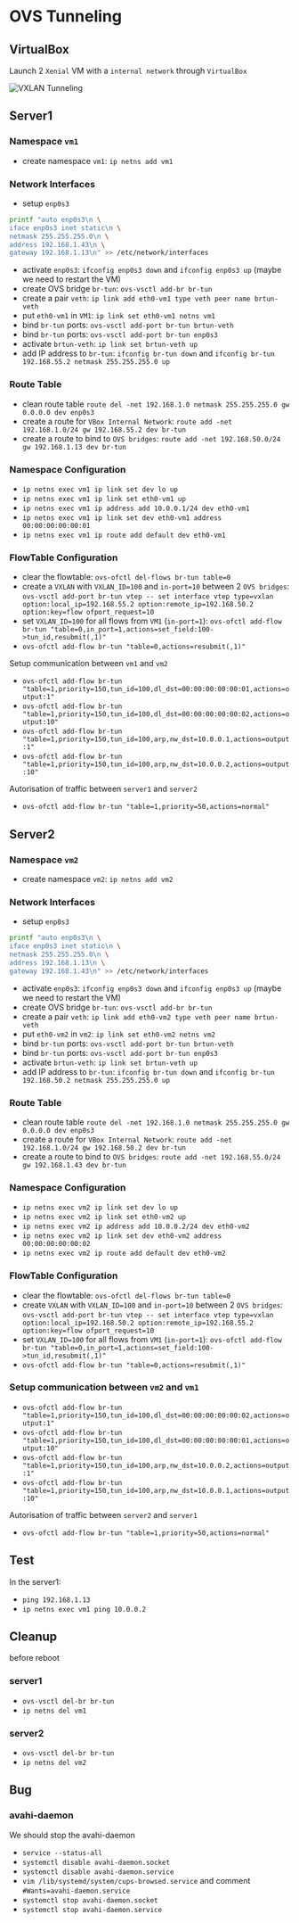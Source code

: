 # OVS Tunneling
## VirtualBox 
Launch 2 `Xenial` VM with a `internal network` through `VirtualBox`

![VXLAN Tunneling](ovs-vxlan-tunneling.jpg "VXLAN")

## Server1
### Namespace `vm1`
- create namespace `vm1`: `ip netns add vm1`

### Network Interfaces
- setup `enp0s3`
```bash
printf "auto enp0s3\n \
iface enp0s3 inet static\n \
netmask 255.255.255.0\n \
address 192.168.1.43\n \
gateway 192.168.1.13\n" >> /etc/network/interfaces
```
- activate `enp0s3`: `ifconfig enp0s3 down` and `ifconfig enp0s3 up` (maybe we need to restart the VM)
- create OVS bridge `br-tun`: `ovs-vsctl add-br br-tun`
- create a pair `veth`: `ip link add eth0-vm1 type veth peer name brtun-veth`
- put `eth0-vm1` in `VM1`: `ip link set eth0-vm1 netns vm1`
- bind `br-tun` ports: `ovs-vsctl add-port br-tun brtun-veth`
- bind `br-tun` ports: `ovs-vsctl add-port br-tun enp0s3`
- activate `brtun-veth`: `ip link set brtun-veth up`
- add IP address to `br-tun`: `ifconfig br-tun down` and `ifconfig br-tun 192.168.55.2 netmask 255.255.255.0 up`

### Route Table
- clean route table `route del -net 192.168.1.0 netmask 255.255.255.0 gw 0.0.0.0 dev enp0s3`
- create a route for `VBox Internal Network`: `route add -net 192.168.1.0/24 gw 192.168.55.2 dev br-tun`
- create a route to bind to `OVS bridges`: `route add -net 192.168.50.0/24 gw 192.168.1.13 dev br-tun`

### Namespace Configuration
- `ip netns exec vm1 ip link set dev lo up`
- `ip netns exec vm1 ip link set eth0-vm1 up`
- `ip netns exec vm1 ip address add 10.0.0.1/24 dev eth0-vm1`
- `ip netns exec vm1 ip link set dev eth0-vm1 address 00:00:00:00:00:01`
- `ip netns exec vm1 ip route add default dev eth0-vm1`

### FlowTable Configuration
- clear the flowtable: `ovs-ofctl del-flows br-tun table=0`
- create a `VXLAN` with `VXLAN_ID=100` and `in-port=10` between 2 `OVS bridges`: `ovs-vsctl add-port br-tun vtep -- set interface vtep type=vxlan option:local_ip=192.168.55.2 option:remote_ip=192.168.50.2 option:key=flow ofport_request=10`
- set `VXLAN_ID=100` for all flows from `VM1` (`in-port=1`): `ovs-ofctl add-flow br-tun "table=0,in_port=1,actions=set_field:100->tun_id,resubmit(,1)"`
- `ovs-ofctl add-flow br-tun "table=0,actions=resubmit(,1)"`

Setup communication between `vm1` and `vm2`
- `ovs-ofctl add-flow br-tun "table=1,priority=150,tun_id=100,dl_dst=00:00:00:00:00:01,actions=output:1"`
- `ovs-ofctl add-flow br-tun "table=1,priority=150,tun_id=100,dl_dst=00:00:00:00:00:02,actions=output:10"`
- `ovs-ofctl add-flow br-tun "table=1,priority=150,tun_id=100,arp,nw_dst=10.0.0.1,actions=output:1"`
- `ovs-ofctl add-flow br-tun "table=1,priority=150,tun_id=100,arp,nw_dst=10.0.0.2,actions=output:10"`

Autorisation of traffic between `server1` and `server2`
- `ovs-ofctl add-flow br-tun "table=1,priority=50,actions=normal"`

## Server2
### Namespace `vm2`
- create namespace `vm2`: `ip netns add vm2`

### Network Interfaces
- setup `enp0s3`
```bash
printf "auto enp0s3\n \
iface enp0s3 inet static\n \
netmask 255.255.255.0\n \
address 192.168.1.13\n \
gateway 192.168.1.43\n" >> /etc/network/interfaces
```
- activate `enp0s3`: `ifconfig enp0s3 down` and `ifconfig enp0s3 up` (maybe we need to restart the VM)
- create OVS bridge `br-tun`: `ovs-vsctl add-br br-tun`
- create a pair `veth`: `ip link add eth0-vm2 type veth peer name brtun-veth`
- put `eth0-vm2` in `vm2`: `ip link set eth0-vm2 netns vm2`
- bind `br-tun` ports: `ovs-vsctl add-port br-tun brtun-veth`
- bind `br-tun` ports: `ovs-vsctl add-port br-tun enp0s3`
- activate `brtun-veth`: `ip link set brtun-veth up`
- add IP address to `br-tun`: `ifconfig br-tun down` and `ifconfig br-tun 192.168.50.2 netmask 255.255.255.0 up`

### Route Table
- clean route table `route del -net 192.168.1.0 netmask 255.255.255.0 gw 0.0.0.0 dev enp0s3`
- create a route for `VBox Internal Network`: `route add -net 192.168.1.0/24 gw 192.168.50.2 dev br-tun`
- create a route to bind to `OVS bridges`: `route add -net 192.168.55.0/24 gw 192.168.1.43 dev br-tun`

### Namespace Configuration
- `ip netns exec vm2 ip link set dev lo up`
- `ip netns exec vm2 ip link set eth0-vm2 up`
- `ip netns exec vm2 ip address add 10.0.0.2/24 dev eth0-vm2`
- `ip netns exec vm2 ip link set dev eth0-vm2 address 00:00:00:00:00:02`
- `ip netns exec vm2 ip route add default dev eth0-vm2`

### FlowTable Configuration
- clear the flowtable: `ovs-ofctl del-flows br-tun table=0`
- create `VXLAN` with `VXLAN_ID=100` and `in-port=10` between 2 `OVS bridges`: `ovs-vsctl add-port br-tun vtep -- set interface vtep type=vxlan option:local_ip=192.168.50.2 option:remote_ip=192.168.55.2 option:key=flow ofport_request=10`
- set `VXLAN_ID=100` for all flows from `VM1` (`in-port=1`): `ovs-ofctl add-flow br-tun "table=0,in_port=1,actions=set_field:100->tun_id,resubmit(,1)"`
- `ovs-ofctl add-flow br-tun "table=0,actions=resubmit(,1)"`

### Setup communication between `vm2` and `vm1`
- `ovs-ofctl add-flow br-tun "table=1,priority=150,tun_id=100,dl_dst=00:00:00:00:00:02,actions=output:1"`
- `ovs-ofctl add-flow br-tun "table=1,priority=150,tun_id=100,dl_dst=00:00:00:00:00:01,actions=output:10"`
- `ovs-ofctl add-flow br-tun "table=1,priority=150,tun_id=100,arp,nw_dst=10.0.0.2,actions=output:1"`
- `ovs-ofctl add-flow br-tun "table=1,priority=150,tun_id=100,arp,nw_dst=10.0.0.1,actions=output:10"`

Autorisation of traffic between `server2` and `server1`
- `ovs-ofctl add-flow br-tun "table=1,priority=50,actions=normal"`

## Test
In the server1:
- `ping 192.168.1.13`
- `ip netns exec vm1 ping 10.0.0.2`

## Cleanup 
before reboot
### server1
- `ovs-vsctl del-br br-tun` 
- `ip netns del vm1`

### server2
- `ovs-vsctl del-br br-tun` 
- `ip netns del vm2`

## Bug
### avahi-daemon 
We should stop the avahi-daemon
- `service --status-all`
- `systemctl disable avahi-daemon.socket`
- `systemctl disable avahi-daemon.service`
- `vim /lib/systemd/system/cups-browsed.service` and comment `#Wants=avahi-daemon.service`
- `systemctl stop avahi-daemon.socket` 
- `systemctl stop avahi-daemon.service` 
